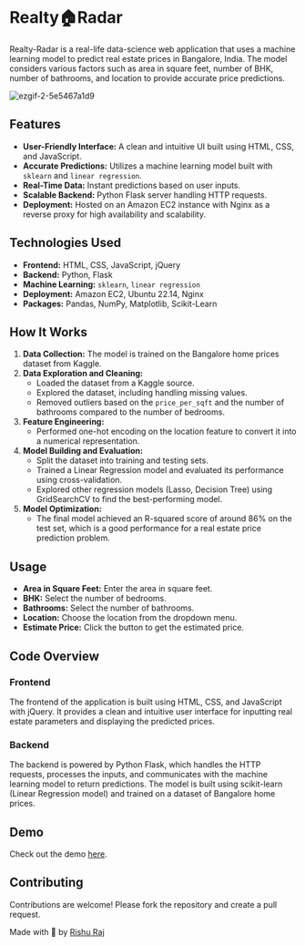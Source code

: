 # Realty🏠Radar

Realty-Radar is a real-life data-science web application that uses a machine learning model to predict real estate prices in Bangalore, India. The model considers various factors such as area in square feet, number of BHK, number of bathrooms, and location to provide accurate price predictions.

![ezgif-2-5e5467a1d9](https://github.com/1rishuraj/Realty-Radar/assets/49861230/df3e2d77-04f3-4ef1-b7ae-7636f80d35a1)

## Features

- **User-Friendly Interface:** A clean and intuitive UI built using HTML, CSS, and JavaScript.
- **Accurate Predictions:** Utilizes a machine learning model built with `sklearn` and `linear regression`.
- **Real-Time Data:** Instant predictions based on user inputs.
- **Scalable Backend:** Python Flask server handling HTTP requests.
- **Deployment:** Hosted on an Amazon EC2 instance with Nginx as a reverse proxy for high availability and scalability.

## Technologies Used

- **Frontend:** HTML, CSS, JavaScript, jQuery
- **Backend:** Python, Flask
- **Machine Learning:** `sklearn`, `linear regression`
- **Deployment:** Amazon EC2, Ubuntu 22.14, Nginx
- **Packages:** Pandas, NumPy, Matplotlib, Scikit-Learn

## How It Works

1. **Data Collection:** The model is trained on the Bangalore home prices dataset from Kaggle.
2. **Data Exploration and Cleaning:**
   - Loaded the dataset from a Kaggle source.
   - Explored the dataset, including handling missing values.
   - Removed outliers based on the `price_per_sqft` and the number of bathrooms compared to the number of bedrooms.
3. **Feature Engineering:**
   - Performed one-hot encoding on the location feature to convert it into a numerical representation.
4. **Model Building and Evaluation:**
   - Split the dataset into training and testing sets.
   - Trained a Linear Regression model and evaluated its performance using cross-validation.
   - Explored other regression models (Lasso, Decision Tree) using GridSearchCV to find the best-performing model.
5. **Model Optimization:**
   - The final model achieved an R-squared score of around 86% on the test set, which is a good performance for a real estate price prediction problem.

## Usage

- **Area in Square Feet:** Enter the area in square feet.
- **BHK:** Select the number of bedrooms.
- **Bathrooms:** Select the number of bathrooms.
- **Location:** Choose the location from the dropdown menu.
- **Estimate Price:** Click the button to get the estimated price.

## Code Overview

### Frontend

The frontend of the application is built using HTML, CSS, and JavaScript with jQuery. It provides a clean and intuitive user interface for inputting real estate parameters and displaying the predicted prices.

### Backend

The backend is powered by Python Flask, which handles the HTTP requests, processes the inputs, and communicates with the machine learning model to return predictions. The model is built using scikit-learn (Linear Regression model) and trained on a dataset of Bangalore home prices.

## Demo

Check out the demo [here](https://drive.google.com/file/d/1QLJ5LlJs6UKhfSohAvgNLv6byPjO3jbn/view?usp=sharing).

## Contributing

Contributions are welcome! Please fork the repository and create a pull request.

Made with 💖 by [Rishu Raj](https://github.com/1rishuraj)
